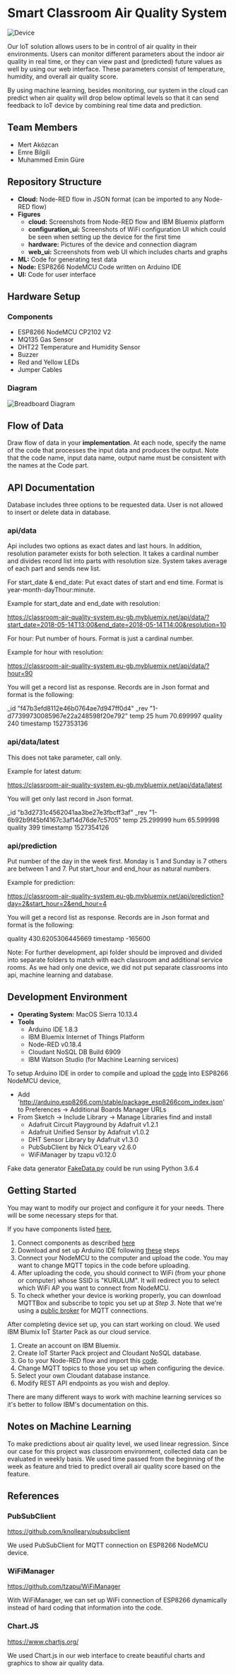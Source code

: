 # Smart Classroom Air Quality System

![Device](/Figures/hardware/top.jpg)

Our IoT solution allows users to be in control of air quality in their environments. Users can monitor different parameters about the indoor air quality in real time, or they can view past and (predicted) future values as well by using our web interface. These parameters consist of temperature, humidity, and overall air quality score.

By using machine learning, besides monitoring, our system in the cloud can predict when air quality will drop below optimal levels so that it can send feedback to IoT device by combining real time data and prediction.

## Team Members

* Mert Aközcan
* Emre Bilgili
* Muhammed Emin Güre

## Repository Structure

* **Cloud:** Node-RED flow in JSON format (can be imported to any Node-RED flow)
* **Figures**
   * **cloud:** Screenshots from Node-RED flow and IBM Bluemix platform 
   * **configuration_ui:** Screenshots of WiFi configuration UI which could be seen when setting up the device for the first time
   * **hardware:** Pictures of the device and connection diagram
   * **web_ui:** Screenshots from web UI which includes charts and graphs
* **ML:** Code for generating test data 
* **Node:** ESP8266 NodeMCU Code written on Arduino IDE
* **UI:** Code for user interface

## Hardware Setup

### Components
* ESP8266 NodeMCU CP2102 V2
* MQ135 Gas Sensor
* DHT22 Temperature and Humidity Sensor
* Buzzer
* Red and Yellow LEDs
* Jumper Cables

### Diagram

![Breadboard Diagram](/Figures/hardware/breadboard-diagram.png)

## Flow of Data
Draw flow of data in your **implementation**. At each node, specify the name of the code that processes the input data and produces the output. Note that the code name, input data name, output name must be consistent with the names at the Code part.

## API Documentation
Database includes three options to be requested data. User is not allowed to insert or delete data in database.

### api/data
Api includes two options as exact dates and last hours. In addition, resolution parameter exists for both selection. It takes a cardinal number and divides record list into parts with resolution size. System takes average of each part and sends new list.

For start_date & end_date:
Put exact dates of start and end time. Format is year-month-dayThour:minute.

Example for start_date and end_date with resolution:

https://classroom-air-quality-system.eu-gb.mybluemix.net/api/data/?start_date=2018-05-14T13:00&end_date=2018-05-14T14:00&resolution=10

For hour:
Put number of hours. Format is just a cardinal number.

Example for hour with resolution:

https://classroom-air-quality-system.eu-gb.mybluemix.net/api/data/?hour=90

You will get a record list as response. Records are in Json format and format is the following:

_id	"f47b3efd8112e46b0764ae7d947ff0d4"
_rev	"1-d77399730085967e22a248598f20e792"
temp	25
hum	70.699997
quality	240
timestamp	1527353136

### api/data/latest
This does not take parameter, call only.

Example for latest datum:

https://classroom-air-quality-system.eu-gb.mybluemix.net/api/data/latest

You will get only last record in Json format.

_id	"b3d2731c4562041aa3be27e3fbcff3af"
_rev	"1-6b92b9f45bf4167c3af14d76de7c5705"
temp	25.299999
hum	65.599998
quality	399
timestamp	1527354126

### api/prediction
Put number of the day in the week first. Monday is 1 and Sunday is 7 others are between 1 and 7. Put start_hour and end_hour as natural numbers.

Example for prediction:

https://classroom-air-quality-system.eu-gb.mybluemix.net/api/prediction?day=2&start_hour=2&end_hour=4

You will get a record list as response. Records are in Json format and format is the following:

quality	430.6205306445669
timestamp	-165600

Note: 
For further development, api folder should be improved and divided into separate folders to match with each classroom and additional service rooms. As we had only one device, we did not put separate classrooms into api, machine learning and database.

## Development Environment

* **Operating System:** MacOS Sierra 10.13.4
* **Tools**
    * Arduino IDE 1.8.3
    * IBM Bluemix Internet of Things Platform
    * Node-RED v0.18.4
    * Cloudant NoSQL DB Build 6909
    * IBM Watson Studio (for Machine Learning services)

To setup Arduino IDE in order to compile and upload the [code](https://github.com/bounIoT/ClassroomAir/blob/master/Node/classroom_air.ino) into ESP8266 NodeMCU device,

* Add 'http://arduino.esp8266.com/stable/package_esp8266com_index.json' to Preferences -> Additional Boards Manager URLs
* From Sketch -> Include Library -> Manage Libraries find and install
    * Adafruit Circuit Playground by Adafruit v1.2.1
    * Adafruit Unified Sensor by Adafruit v1.0.2
    * DHT Sensor Library by Adafruit v1.3.0
    * PubSubClient by Nick O'Leary v2.6.0
    * WiFiManager by tzapu v0.12.0

Fake data generator [FakeData.py](https://github.com/bounIoT/ClassroomAir/blob/master/ML/FakeData.py) could be run using Python 3.6.4

## Getting Started

You may want to modify our project and configure it for your needs. There will be some necessary steps for that.

If you have components listed [here](https://github.com/bounIoT/ClassroomAir#components), 

1. Connect components as described [here](https://github.com/bounIoT/ClassroomAir#diagram)
2. Download and set up Arduino IDE following [these](https://github.com/bounIoT/ClassroomAir#development-environment) steps
3. Connect your NodeMCU to the computer and upload the code. You may want to change MQTT topics in the code before uploading.
4. After uploading the code, you should connect to WiFi (from your phone or computer) whose SSID is "KURULUM". It will redirect you to select which WiFi AP you want to connect from NodeMCU.
5. To check whether your device is working properly, you can download MQTTBox and subscribe to topic you set up at _Step 3_. Note that we're using a [public broker](https://iot.eclipse.org/getting-started) for MQTT connections.

After completing device set up, you can start working on cloud. We used IBM Blumix IoT Starter Pack as our cloud service.

1. Create an account on IBM Bluemix.
2. Create IoT Starter Pack project and Cloudant NoSQL database.
3. Go to your Node-RED flow and import this [code](https://github.com/bounIoT/ClassroomAir/blob/master/Cloud/nodered_code.json).
4. Change MQTT topics to those you set up when configuring the device.
5. Select your own Cloudant database instance.
6. Modify REST API endpoints as you wish and deploy.

There are many different ways to work with machine learning services so it's better to follow IBM's documentation on this.

## Notes on Machine Learning

To make predictions about air quality level, we used linear regression. Since our case for this project was classroom environment, collected data can be evaluated in weekly basis. We used time passed from the beginning of the week as feature and tried to predict overall air quality score based on the feature.

## References

### PubSubClient

https://github.com/knolleary/pubsubclient

We used PubSubClient for MQTT connection on ESP8266 NodeMCU device.

### WiFiManager

https://github.com/tzapu/WiFiManager

With WiFiManager, we can set up WiFi connection of ESP8266 dynamically instead of hard coding that information into the code.

### Chart.JS

https://www.chartjs.org/

We used Chart.js in our web interface to create beautiful charts and graphics to show air quality data.
